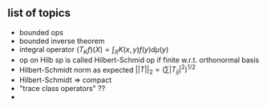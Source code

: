## list of topics
- bounded ops
- bounded inverse theorem
- integral operator $(T_Kf) (X) = \int_X K(x, y) f(y) d\mu(y)$
- op on Hilb sp is called Hilbert-Schmid op if finite w.r.t. orthonormal basis
- Hilbert-Schmidt norm as expected $||T||_2 = (\sum |T_{ij}|^2)^{1/2}$
- Hilbert-Schmidt $\Rightarrow$ compact
- "trace class operators" ??
- 